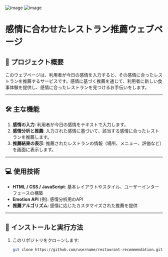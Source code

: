 ![image](https://github.com/user-attachments/assets/9f450540-f57c-4aa1-9b14-8a21d97b8d74)
![image](https://github.com/user-attachments/assets/01b77c6e-231e-4cb3-a51e-9b7ca3f8e1c3)

# 感情に合わせたレストラン推薦ウェブページ

## 📌 プロジェクト概要
このウェブページは、利用者が今日の感情を入力すると、その感情に合ったレストランを推薦するサービスです。感情に基づく推薦を通じて、利用者に新しい食事体験を提供し、感情に合ったレストランを見つけるお手伝いをします。

---

## 🛠️ 主な機能
1. **感情の入力**: 利用者が今日の感情をテキストで入力します。
2. **感情分析と推薦**: 入力された感情に基づいて、該当する感情に合ったレストランを推薦します。
3. **推薦結果の表示**: 推薦されたレストランの情報（場所、メニュー、評価など）を画面に表示します。

---

## 💻 使用技術
- **HTML / CSS / JavaScript**: 基本レイアウトやスタイル、ユーザーインターフェースの構築
- **Emotion API** (例): 感情分析用のAPI
- **推薦アルゴリズム**: 感情に応じたカスタマイズされた推薦を提供

---

## 🚀 インストールと実行方法
1. このリポジトリをクローンします:
   ```bash
   git clone https://github.com/username/restaurant-recommendation.git
